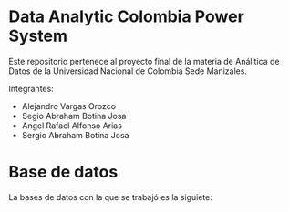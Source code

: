 # Data Analytic Colombia Power System

Este repositorio pertenece al proyecto final de la materia de Análitica de Datos de la Universidad Nacional de Colombia Sede Manizales.

Integrantes:
- Alejandro Vargas Orozco
- Segio Abraham Botina Josa
- Angel Rafael Alfonso Arias
- Sergio Abraham Botina Josa

# Base de datos

La bases de datos con la que se trabajó es la siguiete:
